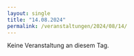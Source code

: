 ```yaml
---
layout: single
title: "14.08.2024"
permalink: /veranstaltungen/2024/08/14/
---
```


Keine Veranstaltung an diesem Tag.
